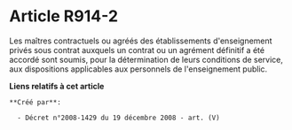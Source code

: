 # Article R914-2

Les maîtres contractuels ou agréés des établissements d'enseignement privés sous  contrat auxquels un contrat ou un agrément
définitif a été accordé sont soumis,  pour la détermination de leurs conditions de service, aux dispositions  applicables aux
personnels de l'enseignement public.

**Liens relatifs à cet article**

	**Créé par**:

	  - Décret n°2008-1429 du 19 décembre 2008 - art. (V)
